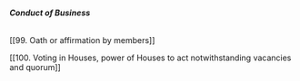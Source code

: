 ###### **_Conduct of Business_**

[[99. Oath or affirmation by members]]

[[100. Voting in Houses, power of Houses to act notwithstanding vacancies and quorum]]